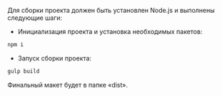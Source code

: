 Для сборки проекта должен быть установлен Node.js и выполнены следующие шаги:

* Инициализация проекта и установка необходимых пакетов:

```bash
npm i
```

* Запуск сборки проекта:

```bash
gulp build
```

Финальный макет будет в папке «dist».